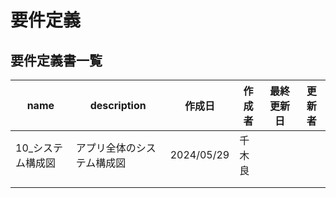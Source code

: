 # 要件定義
## 要件定義書一覧
| name              | description                | 作成日     | 作成者 | 最終更新日 | 更新者 |
| ----------------- | -------------------------- | ---------- | ------ | ---------- | ------ |
| 10_システム構成図 | アプリ全体のシステム構成図 | 2024/05/29 | 千木良 |            |        |
|                   |                            |            |        |            |        |
|                   |                            |            |        |            |        |